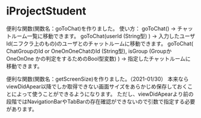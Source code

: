 # iProjectStudent

便利な関数(関数名：goToChat)を作りました。
使い方：
  goToChat() -> チャットルーム一覧に移動できます。
  goToChat(userId (String型) ) -> 入力したユーザId(ニフクラ上のもの)のユーザとのチャットルームに移動できます。
  goToChat( ChatGroupのId or OneOnOneChatのId (String型), isGroup (GroupかOneOnOne
  かの判定をするためのBool型変数) ) -> 指定したチャットルームに移動できます。

便利な関数(関数名：getScreenSize)を作りました。（2021-01/30）
本来ならviewDidApear以降でしか取得できない画面サイズをあらかじめ保存しておくことによって使うことができるようになります。
ただし、viewDidApearより前の段階ではNavigationBarやTabBarの存在確認ができないので引数で指定する必要があります。
